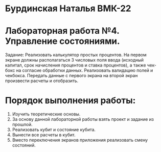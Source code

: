 # Бурдинская Наталья ВМК-22
# Лабораторная работа №4. Управление состояниями.
Задание: Реализовать калькулятор простых процентов. На первом экране должны располагаться 3 числовых поля ввода (исходный капитал, срок начисления процентов и ставка процентов), а также чек-бокс на согласие обработки данных. Реализовать валидацию полей и чекбокса. Передать данные с первого экрана на второй экран произвести расчеты и отобразить.

# Порядок выполнения работы:
1. Изучить теоретические основы. 
2. За основу данной лабораторной работы взять проект и задание из прошлой. 
3. Реализовать кубит и состояние кубита. 
4. Вынести все расчеты в кубит. 
5. Вместо переключения экранов приложения реализовать смену состояний.
